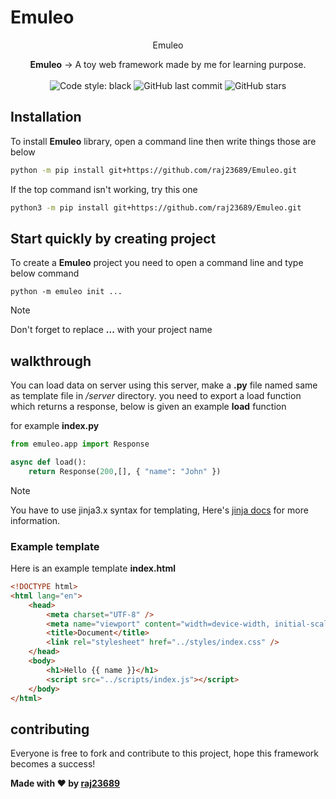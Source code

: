 # Emuleo
<p align="center">
    Emuleo
</p>

<p align="center">
    <strong>Emuleo</strong> &rightarrow; A toy web framework made by me for learning purpose.<br><br>
    <img alt="Code style: black" src="https://img.shields.io/badge/code%20style-black-000000.svg">
	<img alt="GitHub last commit" src="https://img.shields.io/github/last-commit/raj23689/Emuleo.svg">
	<img alt="GitHub stars" src="https://img.shields.io/github/stars/raj23689/Emuleo.svg">
</p>

## Installation

To install **Emuleo** library, open a command line then write things those are below

```sh
python -m pip install git+https://github.com/raj23689/Emuleo.git
```

If the top command isn't working, try this one

```sh
python3 -m pip install git+https://github.com/raj23689/Emuleo.git
```

## Start quickly by creating project

To create a **Emuleo** project you need to open a command line and type below command

```
python -m emuleo init ...
```

> [!NOTE]
> Don't forget to replace **...** with your project name

## walkthrough

You can load data on server using this server, make a **.py** file named same as template file in _/server_ directory.
you need to export a load function which returns a response, below is given an example **load** function

for example **index.py**

```python
from emuleo.app import Response

async def load():
    return Response(200,[], { "name": "John" })
```

> [!NOTE]
> You have to use jinja3.x syntax for templating, Here's [jinja docs](https://jinja.palletsprojects.com/en/3.0.x/templates/) for more information.


### Example template

Here is an example template **index.html**

```html
<!DOCTYPE html>
<html lang="en">
	<head>
		<meta charset="UTF-8" />
		<meta name="viewport" content="width=device-width, initial-scale=1.0" />
		<title>Document</title>
		<link rel="stylesheet" href="../styles/index.css" />
	</head>
	<body>
		<h1>Hello {{ name }}</h1>
		<script src="../scripts/index.js"></script>
	</body>
</html>
```

## contributing

Everyone is free to fork and contribute to this project, hope this framework becomes a success!

**Made with ♥ by [raj23689](https://github.com/raj23689/Emuleo.git)**
